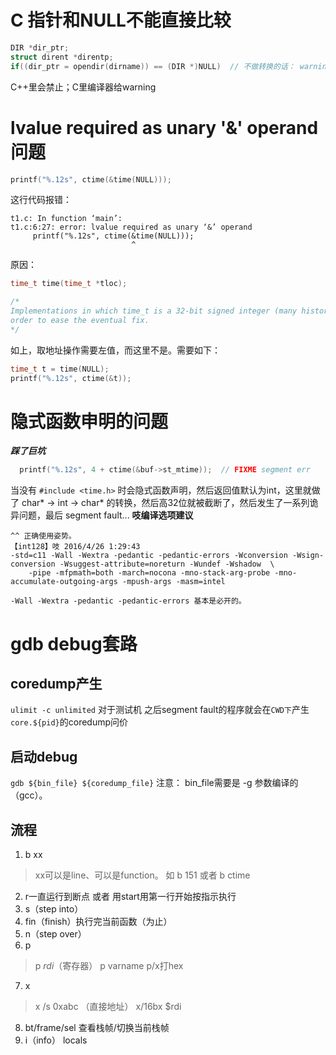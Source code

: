 
# C 指针和NULL不能直接比较
```c
DIR *dir_ptr;
struct dirent *direntp;
if((dir_ptr = opendir(dirname)) == (DIR *)NULL)  // 不做转换的话： warning: comparison between pointer and integer
```
C++里会禁止；C里编译器给warning

# lvalue required as unary '&' operand 问题
```c
printf("%.12s", ctime(&time(NULL)));
```
这行代码报错：
```
t1.c: In function ‘main’:
t1.c:6:27: error: lvalue required as unary ‘&’ operand
     printf("%.12s", ctime(&time(NULL)));
                           ^
```

原因：
```c
time_t time(time_t *tloc);

/*
Implementations in which time_t is a 32-bit signed integer (many historical implementations) fail in the year 2038.  IEEE Std 1003.1-2001 does not address this problem. However, the use of the time_t  type  is  mandated  in
order to ease the eventual fix.
*/
```
如上，取地址操作需要左值，而这里不是。需要如下：
```c
time_t t = time(NULL);
printf("%.12s", ctime(&t));
```

# 隐式函数申明的问题
***踩了巨坑***
```c
  printf("%.12s", 4 + ctime(&buf->st_mtime));  // FIXME segment err
```
当没有 `#include <time.h>` 时会隐式函数声明，然后返回值默认为int，这里就做了 char* -> int -> char* 的转换，然后高32位就被截断了，然后发生了一系列诡异问题，最后 segment fault...
**吱编译选项建议**
```shell
^^ 正确使用姿势。
【int128】吱 2016/4/26 1:29:43
-std=c11 -Wall -Wextra -pedantic -pedantic-errors -Wconversion -Wsign-conversion -Wsuggest-attribute=noreturn -Wundef -Wshadow	\
	-pipe -mfpmath=both -march=nocona -mno-stack-arg-probe -mno-accumulate-outgoing-args -mpush-args -masm=intel

-Wall -Wextra -pedantic -pedantic-errors 基本是必开的。
```

# gdb debug套路

## coredump产生
`ulimit -c unlimited`  对于测试机
之后segment fault的程序就会在`CWD下`产生`core.${pid}`的coredump问价

## 启动debug
`gdb ${bin_file} ${coredump_file}`
注意： bin_file需要是 -g 参数编译的（gcc）。

## 流程
1. b xx
> xx可以是line、可以是function。 如 b 151 或者 b ctime
2. r一直运行到断点 或者 用start用第一行开始按指示执行
3. s（step into）
4. fin（finish）执行完当前函数（为止）
5. n（step over）
6. p
> p $rdi （$寄存器）
> p varname
> p/x打hex
7. x
> x /s 0xabc  （直接地址）
> x/16bx $rdi
8. bt/frame/sel 查看栈帧/切换当前栈帧
9. i（info） locals
